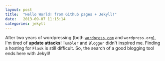 ```yaml
---
layout: post
title:  "Hello World! from Github pages + Jekyll!"
date:   2013-09-07 11:15:14
categories: jekyll
---
```


After two years of wordpressing (both [`wordpress.com`][imagineer-blogs] and `wordpress.org`), I'm tired of **update attacks**! `Tumbler` and `Blogger` didn't inspired me. Finding a hosting for `Flask` is still difficult. So, the search of a good blogging tool ends here with Jekyll! 

[imagineer-blogs]: http://imagineerblogs.wordpress.com/